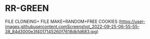 # RR-GREEN
FILE CLONEING+ FILE MAKE+RANDOM+FREE COOKIES
(https://user-images.githubusercontent.comScreenshot_2022-09-25-06-55-55-38_84d3000e3f4017145260f7618db1d683.jpg)
